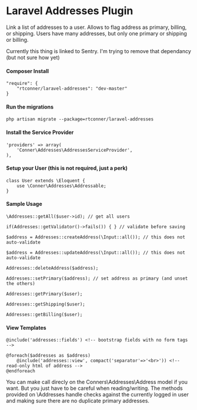 Laravel Addresses Plugin
============

Link a list of addresses to a user. Allows to flag address as primary, billing, or shipping. Users have many addresses, but only one primary or shipping or billing.

Currently this thing is linked to Sentry. I'm trying to remove that dependancy (but not sure how yet)

#### Composer Install

    "require": {
        "rtconner/laravel-addresses": "dev-master"
    }

#### Run the migrations

	php artisan migrate --package=rtconner/laravel-addresses
	
#### Install the Service Provider 

	'providers' => array(
		'Conner\Addresses\AddressesServiceProvider',
	),
	
#### Setup your User (this is not required, just a perk)

    class User extends \Eloquent {
		use \Conner\Addresses\Addressable;
    }

#### Sample Usage

    \Addresses::getAll($user->id); // get all users
    
    if(Addresses::getValidator()->fails()) { } // validate before saving
    
    $address = Addresses::createAddress(\Input::all()); // this does not auto-validate
    
    $address = Addresses::updateAddress(\Input::all()); // this does not auto-validate
    
    Addresses::deleteAddress($address);
    
    Addresses::setPrimary($address); // set address as primary (and unset the others)
    
	Addresses::getPrimary($user);    
    
	Addresses::getShipping($user);    

	Addresses::getBilling($user);    

#### View Templates

	@include('addresses::fields') <!-- bootstrap fields with no form tags -->
	
	@foreach($addresses as $address)
		@include('addresses::view', compact('separator'=>'<br>')) <!-- read-only html of address -->
	@endforeach 
	
You can make call direcly on the Conners\Addresses\Address model if you want. But you just have to be careful when reading/writing. The methods provided on \Addresses handle checks against the currently logged in user and making sure there are no duplicate primary addresses.